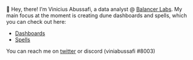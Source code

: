 👋 Hey, there!
I’m Vinicius Abussafi, a data analyst @ [Balancer Labs](https://balancer.fi/).
My main focus at the moment is creating dune dashboards and spells, which you can check out here:
- [Dashboards](https://dune.com/balancer)
- [Spells](https://github.com/duneanalytics/spellbook/tree/main/models/balancer)

You can reach me on [twitter](https://twitter.com/viniabussafi) or discord (viniabussafi #8003)

